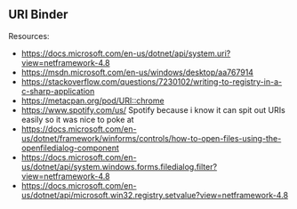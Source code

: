 URI Binder
---
Resources:
- https://docs.microsoft.com/en-us/dotnet/api/system.uri?view=netframework-4.8
- https://msdn.microsoft.com/en-us/windows/desktop/aa767914
- https://stackoverflow.com/questions/7230102/writing-to-registry-in-a-c-sharp-application
- https://metacpan.org/pod/URI::chrome
- https://www.spotify.com/us/ Spotify because i know it can spit out URIs easily so it was nice to poke at
- https://docs.microsoft.com/en-us/dotnet/framework/winforms/controls/how-to-open-files-using-the-openfiledialog-component
- https://docs.microsoft.com/en-us/dotnet/api/system.windows.forms.filedialog.filter?view=netframework-4.8
- https://docs.microsoft.com/en-us/dotnet/api/microsoft.win32.registry.setvalue?view=netframework-4.8

